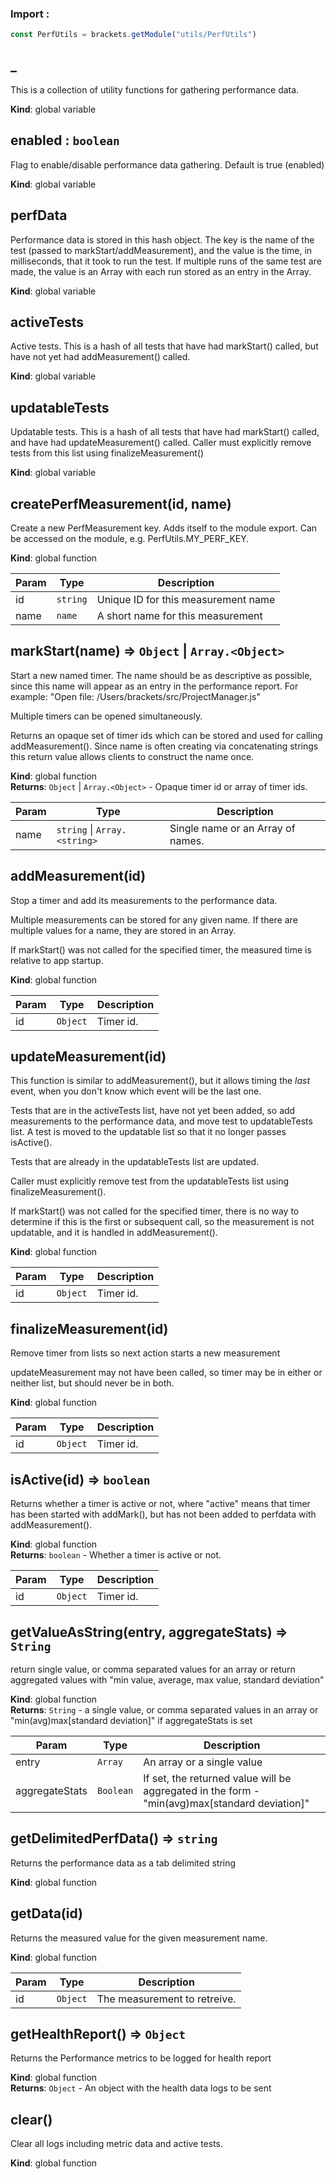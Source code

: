 ### Import :
```js
const PerfUtils = brackets.getModule("utils/PerfUtils")
```

<a name="_"></a>

## \_
This is a collection of utility functions for gathering performance data.

**Kind**: global variable  
<a name="enabled"></a>

## enabled : <code>boolean</code>
Flag to enable/disable performance data gathering. Default is true (enabled)

**Kind**: global variable  
<a name="perfData"></a>

## perfData
Performance data is stored in this hash object. The key is the name of thetest (passed to markStart/addMeasurement), and the value is the time, inmilliseconds, that it took to run the test. If multiple runs of the same testare made, the value is an Array with each run stored as an entry in the Array.

**Kind**: global variable  
<a name="activeTests"></a>

## activeTests
Active tests. This is a hash of all tests that have had markStart() called,but have not yet had addMeasurement() called.

**Kind**: global variable  
<a name="updatableTests"></a>

## updatableTests
Updatable tests. This is a hash of all tests that have had markStart() called,and have had updateMeasurement() called. Caller must explicitly remove testsfrom this list using finalizeMeasurement()

**Kind**: global variable  
<a name="createPerfMeasurement"></a>

## createPerfMeasurement(id, name)
Create a new PerfMeasurement key. Adds itself to the module export.Can be accessed on the module, e.g. PerfUtils.MY_PERF_KEY.

**Kind**: global function  

| Param | Type | Description |
| --- | --- | --- |
| id | <code>string</code> | Unique ID for this measurement name |
| name | <code>name</code> | A short name for this measurement |

<a name="markStart"></a>

## markStart(name) ⇒ <code>Object</code> \| <code>Array.&lt;Object&gt;</code>
Start a new named timer. The name should be as descriptive as possible, sincethis name will appear as an entry in the performance report.For example: "Open file: /Users/brackets/src/ProjectManager.js"Multiple timers can be opened simultaneously.Returns an opaque set of timer ids which can be stored and used for callingaddMeasurement(). Since name is often creating via concatenating strings thisreturn value allows clients to construct the name once.

**Kind**: global function  
**Returns**: <code>Object</code> \| <code>Array.&lt;Object&gt;</code> - Opaque timer id or array of timer ids.  

| Param | Type | Description |
| --- | --- | --- |
| name | <code>string</code> \| <code>Array.&lt;string&gt;</code> | Single name or an Array of names. |

<a name="addMeasurement"></a>

## addMeasurement(id)
Stop a timer and add its measurements to the performance data.Multiple measurements can be stored for any given name. If there aremultiple values for a name, they are stored in an Array.If markStart() was not called for the specified timer, themeasured time is relative to app startup.

**Kind**: global function  

| Param | Type | Description |
| --- | --- | --- |
| id | <code>Object</code> | Timer id. |

<a name="updateMeasurement"></a>

## updateMeasurement(id)
This function is similar to addMeasurement(), but it allows timing the*last* event, when you don't know which event will be the last one.Tests that are in the activeTests list, have not yet been added, so addmeasurements to the performance data, and move test to updatableTests list.A test is moved to the updatable list so that it no longer passes isActive().Tests that are already in the updatableTests list are updated.Caller must explicitly remove test from the updatableTests list usingfinalizeMeasurement().If markStart() was not called for the specified timer, there is no way todetermine if this is the first or subsequent call, so the measurement isnot updatable, and it is handled in addMeasurement().

**Kind**: global function  

| Param | Type | Description |
| --- | --- | --- |
| id | <code>Object</code> | Timer id. |

<a name="finalizeMeasurement"></a>

## finalizeMeasurement(id)
Remove timer from lists so next action starts a new measurementupdateMeasurement may not have been called, so timer may bein either or neither list, but should never be in both.

**Kind**: global function  

| Param | Type | Description |
| --- | --- | --- |
| id | <code>Object</code> | Timer id. |

<a name="isActive"></a>

## isActive(id) ⇒ <code>boolean</code>
Returns whether a timer is active or not, where "active" means thattimer has been started with addMark(), but has not been added to perfdatawith addMeasurement().

**Kind**: global function  
**Returns**: <code>boolean</code> - Whether a timer is active or not.  

| Param | Type | Description |
| --- | --- | --- |
| id | <code>Object</code> | Timer id. |

<a name="getValueAsString"></a>

## getValueAsString(entry, aggregateStats) ⇒ <code>String</code>
return single value, or comma separated values for an array or return aggregated values with"min value, average, max value, standard deviation"

**Kind**: global function  
**Returns**: <code>String</code> - a single value, or comma separated values in an array or                    "min(avg)max[standard deviation]" if aggregateStats is set  

| Param | Type | Description |
| --- | --- | --- |
| entry | <code>Array</code> | An array or a single value |
| aggregateStats | <code>Boolean</code> | If set, the returned value will be aggregated in the form -                                   "min(avg)max[standard deviation]" |

<a name="getDelimitedPerfData"></a>

## getDelimitedPerfData() ⇒ <code>string</code>
Returns the performance data as a tab delimited string

**Kind**: global function  
<a name="getData"></a>

## getData(id)
Returns the measured value for the given measurement name.

**Kind**: global function  

| Param | Type | Description |
| --- | --- | --- |
| id | <code>Object</code> | The measurement to retreive. |

<a name="getHealthReport"></a>

## getHealthReport() ⇒ <code>Object</code>
Returns the Performance metrics to be logged for health report

**Kind**: global function  
**Returns**: <code>Object</code> - An object with the health data logs to be sent  
<a name="clear"></a>

## clear()
Clear all logs including metric data and active tests.

**Kind**: global function  
